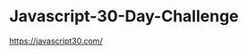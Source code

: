 # Javascript-30-Day-Challenge
<a href='https://javascript30.com/' target="_blank">https://javascript30.com/</a>
